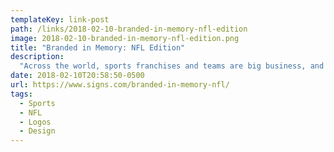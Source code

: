```yaml
---
templateKey: link-post
path: /links/2018-02-10-branded-in-memory-nfl-edition
image: 2018-02-10-branded-in-memory-nfl-edition.png
title: "Branded in Memory: NFL Edition"
description:
  "Across the world, sports franchises and teams are big business, and in the U.S., the National Football League is king. The 32 teams that make up the NFL are worth slightly less than every club in the MLB and NBA combined."
date: 2018-02-10T20:58:50-0500
url: https://www.signs.com/branded-in-memory-nfl/
tags:
  - Sports
  - NFL
  - Logos
  - Design
---
```

